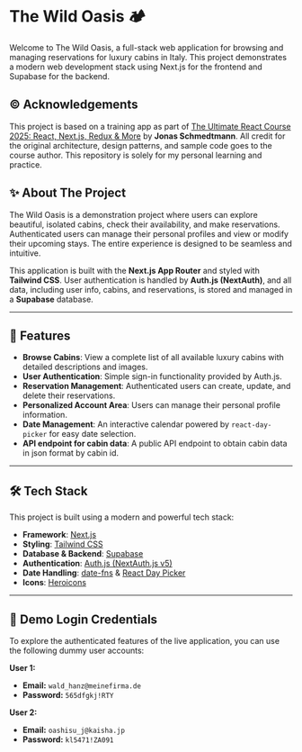 # The Wild Oasis 🏕️

Welcome to The Wild Oasis, a full-stack web application for browsing and managing reservations for luxury cabins in Italy. This project demonstrates a modern web development stack using Next.js for the frontend and Supabase for the backend.

## ©️ Acknowledgements

This project is based on a training app as part of [The Ultimate React Course 2025: React, Next.js, Redux & More](https://www.udemy.com/course/the-ultimate-react-course/) by **Jonas Schmedtmann**. All credit for the original architecture, design patterns, and sample code goes to the course author.  This repository is solely for my personal learning and practice.


## ✨ About The Project

The Wild Oasis is a demonstration project where users can explore beautiful, isolated cabins, check their availability, and make reservations. Authenticated users can manage their personal profiles and view or modify their upcoming stays. The entire experience is designed to be seamless and intuitive.

This application is built with the **Next.js App Router** and styled with **Tailwind CSS**. User authentication is handled by **Auth.js (NextAuth)**, and all data, including user info, cabins, and reservations, is stored and managed in a **Supabase** database.

---

## 🚀 Features

* **Browse Cabins**: View a complete list of all available luxury cabins with detailed descriptions and images.
* **User Authentication**: Simple sign-in functionality provided by Auth.js.
* **Reservation Management**: Authenticated users can create, update, and delete their reservations.
* **Personalized Account Area**: Users can manage their personal profile information.
* **Date Management**: An interactive calendar powered by `react-day-picker` for easy date selection.
* **API endpoint for cabin data**: A public API endpoint to obtain cabin data in json format by cabin id.

---

## 🛠️ Tech Stack

This project is built using a modern and powerful tech stack:

* **Framework**: [Next.js](https://nextjs.org/)
* **Styling**: [Tailwind CSS](https://tailwindcss.com/)
* **Database & Backend**: [Supabase](https://supabase.io/)
* **Authentication**: [Auth.js (NextAuth.js v5)](https://authjs.dev/)
* **Date Handling**: [date-fns](https://date-fns.org/) & [React Day Picker](https://react-day-picker.js.org/)
* **Icons**: [Heroicons](https://heroicons.com/)

---

## 👤 Demo Login Credentials

To explore the authenticated features of the live application, you can use the following dummy user accounts:

**User 1:**
* **Email:** `wald_hanz@meinefirma.de`
* **Password:** `565dfgkj!RTY` 

**User 2:**
* **Email:** `oashisu_j@kaisha.jp` 
* **Password:** `kl5471!ZA091` 
